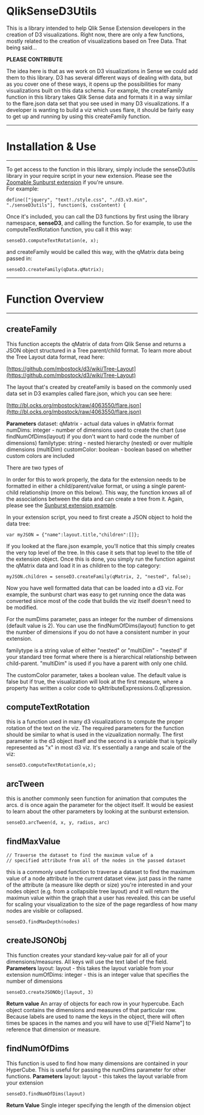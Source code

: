 QlikSenseD3Utils
================
This is a library intended to help Qlik Sense Extension developers in the creation of D3 visualizations.  Right now, there are only a few functions, mostly related to the creation of visualizations based on Tree Data. That being said...

**PLEASE CONTRIBUTE**

The idea here is that as we work on D3 visualizations in Sense we could add them to this library.  D3 has several different ways of dealing with data, but as you cover one of these ways, it opens up the possibilities for many visualizations built on this data schema.
For example, the createFamily function in this library takes Qlik Sense data and formats it in a way similar to the flare.json data set that you see used in many D3 visualizations.  If a developer is wanting to build a viz which uses flare, it should be fairly easy to get up and running by using this createFamily function.

*********************************
# Installation & Use
*********************************
To get access to the function in this library, simply include the senseD3utils library in your require script in your new extension.  Please see the [Zoomable Sunburst extension](https://github.com/brianwmunz/QlikSenseD3ZoomableSunbust) if you're unsure.  
For example:
```
define(["jquery", "text!./style.css", "./d3.v3.min", "./senseD3utils"], function($, cssContent) {

```
Once it's included, you can call the D3 functions by first using the library namespace, **senseD3**, and calling the function.  So for example, to use the computeTextRotation function, you call it this way:
```
senseD3.computeTextRotation(e, x);
```
and createFamily would be called this way, with the qMatrix data being passed in:
```
senseD3.createFamily(qData.qMatrix);
```


*********************************
# Function Overview       
*********************************
## createFamily

This function accepts the qMatrix of data from Qlik Sense and returns a JSON object structured in a Tree parent/child format. 
To learn more about the Tree Layout data format, read here:

[https://github.com/mbostock/d3/wiki/Tree-Layout](https://github.com/mbostock/d3/wiki/Tree-Layout)

The layout that's created by createFamily is based on the commonly used data set in D3 examples called flare.json, which you can see here:  

[http://bl.ocks.org/mbostock/raw/4063550/flare.json](http://bl.ocks.org/mbostock/raw/4063550/flare.json)

**Parameters**
dataset: qMatrix - actual data values in qMatrix format
numDims: integer - number of dimensions used to create the chart (use findNumOfDims(layout) if you don't want to hard code the number of dimensions)
familytype: string - nested hierarchy (nested) or over multiple dimensions (multiDim)
customColor: boolean - boolean based on whether custom colors are included

There are two types of 

In order for this to work properly, the data for the extension needs to be formatted in either a child/parent/value format, or using a single parent-child relationship (more on this below).  This way, the function knows all of the associations between the data and can create a tree from it.  Again, please see the [Sunburst extension example](https://github.com/brianwmunz/QlikSenseD3ZoomableSunbust).

In your extension script, you need to first create a JSON object to hold the data tree:
```
var myJSON = {"name":layout.title,"children":[]};
```
If you looked at the flare.json example, you'll notice that this simply creates the very top level of the tree.  In this case it sets that top level to the title of the extension object.
Once this is done, you simply run the function against the qMatrix data and load it in as children to the top category:
```
myJSON.children = senseD3.createFamily(qMatrix, 2, "nested", false);
```
Now you have well formatted data that can be loaded into a d3 viz.  For example, the sunburst chart was easy to get running once the data was converted since most of the code that builds the viz itself doesn't need to be modified.

For the numDims parameter, pass an integer for the number of dimensions (default value is 2).  You can use the findNumOfDims(layout) function to get the number of dimensions if you do not have a consistent number in your extension.

familytype is a string value of either "nested" or "multiDim" - "nested" if your standard tree format where there is a hierarchical relationship between child-parent.  "multiDim" is used if you have a parent with only one child.

The customColor parameter, takes a boolean value.  The default value is false but if true, the visualization will look at the first measure, where a property has written a color code to qAttributeExpressions.0.qExpression.


## computeTextRotation

this is a function used in many d3 visualizations to compute the proper rotation of the text on the viz.  The required parameters for the function should be similar to what is used in the vizualization normally.  The first parameter is the d3 object itself and the second is a variable that is typically represented as "x" in most d3 viz.  It's essentially a range and scale of the viz:
```
senseD3.computeTextRotation(e,x);
```

## arcTween

this is another commonly seen function for animation that computes the arcs.  d is once again the parameter for the object itself.  It would be easiest to learn about the other parameters by looking at the sunburst extension.
```
senseD3.arcTween(d, x, y, radius, arc)
```

## findMaxValue

    // Traverse the dataset to find the maximum value of a 
    // specified attribute from all of the nodes in the passed dataset

this is a commonly used function to traverse a dataset to find the maximum value of a node attribute in the current dataset view. just pass in the name of the attribute (a measure like depth or size) you're interested in and your nodes object (e.g. from a collapsible tree layout) and it will return the maximun value within the graph that a user has revealed. this can be useful for scaling your visualization to the size of the page regardless of how many nodes are visible or collapsed.
```
senseD3.findMaxDepth(nodes)
```


## createJSONObj
This function creates your standard key-value pair for all of your dimensions/measures.  All keys will use the text label of the field.
**Parameters**
layout: layout - this takes the layout variable from your extension
numOfDims: integer - this is an integer value that specifies the number of dimensions

```
senseD3.createJSONObj(layout, 3)
```

**Return value**
An array of objects for each row in your hypercube.  Each object contains the dimensions and measures of that particular row.  Because labels are used to name the keys in the object, there will often times be spaces in the names and you will have to use d["Field Name"] to reference that dimension or measure.



## findNumOfDims
This function is used to find how many dimensions are contained in your HyperCube.  This is useful for passing the numDims parameter for other functions.
**Parameters**
layout: layout - this takes the layout variable from your extension

```
senseD3.findNumOfDims(layout)
```

**Return Value**
Single integer specifying the length of the dimension object